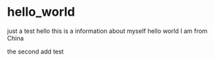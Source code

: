 # hello_world
just a test
hello
this is a information about myself
hello world
I am from China

the second add test
